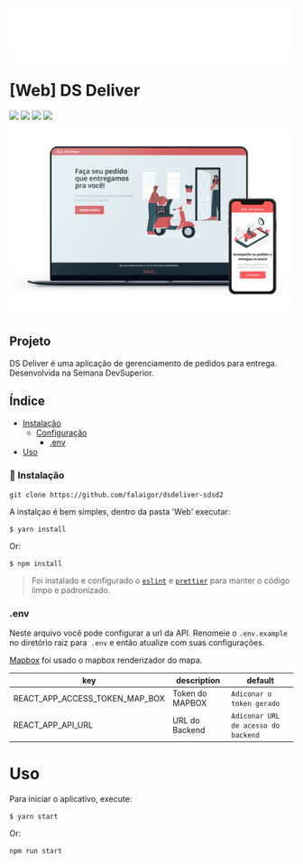 <div align="center">
    <img src="https://github.com/falaigor/dsdeliver-sds2/blob/main/screenshots/logo.png?raw=true" />
</div>

# [Web] DS Deliver
![](https://img.shields.io/github/languages/count/falaigor/petlove-web?color=%23ffd666) 
![](https://img.shields.io/github/languages/top/falaigor/petlove-web?color=%23ffd666) 
![](https://img.shields.io/github/repo-size/falaigor/petlove-web?color=%23ffd666) 
![](https://img.shields.io/github/last-commit/falaigor/petlove-web?color=%23ffd666)
<br>
<div align="center">
    <img src="https://github.com/falaigor/dsdeliver-sds2/blob/main/screenshots/mockup.png?raw=true" />
</div>

## Projeto

DS Deliver é uma aplicação de gerenciamento de pedidos para entrega. Desenvolvida na Semana DevSuperior.

## Índice
* [Instalação](#installing)
  * [Configuração](#configuring)
      * [.env](#env)
* [Uso](#usage)
  
### :rocket: Instalação
 ```
 git clone https://github.com/falaigor/dsdeliver-sdsd2
 ```
A instalçao é bem simples, dentro da pasta 'Web' executar:
```
$ yarn install
```
Or:
```
$ npm install
```
> Foi instalado e configurado o [`eslint`](https://eslint.org/) e [`prettier`](https://prettier.io/) para manter o código limpo e padronizado.

### .env
Neste arquivo você pode configurar a url da API. Renomeie o `.env.example` no diretório raiz para` .env` e então atualize com suas configurações.

[Mapbox](https://www.mapbox.com) foi usado o mapbox renderizador do mapa.

key|description|default
---|---|---
REACT_APP_ACCESS_TOKEN_MAP_BOX|Token do MAPBOX|`Adiconar o token gerado`
REACT_APP_API_URL|URL do Backend|`Adiconar URL de acesso do backend`

# Uso
Para iniciar o aplicativo, execute:
```
$ yarn start
```
Or:
```
npm run start
```
